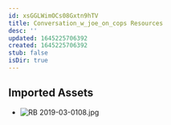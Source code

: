 ```yaml
---
id: xsGGLWimOCs08Gxtn9hTV
title: Conversation_w_joe_on_cops Resources
desc: ''
updated: 1645225706392
created: 1645225706392
stub: false
isDir: true
---
```

## Imported Assets
- ![RB 2019-03-0108.jpg](/assets/rb-2019-03-0108.jpg)

